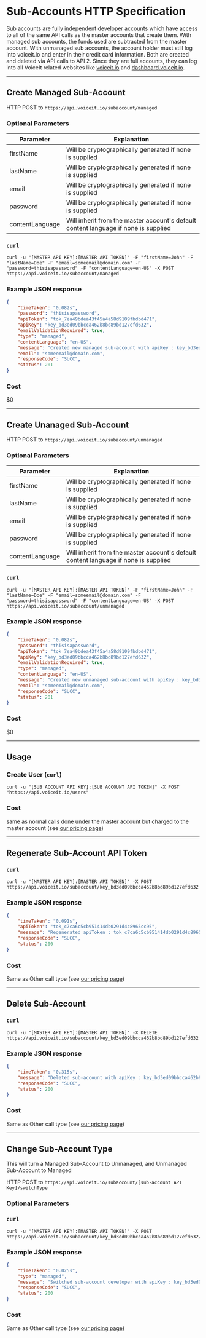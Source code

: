 # Sub-Accounts HTTP Specification

Sub accounts are fully independent developer accounts which have access to all of the same API calls as the master accounts that create them.
With managed sub accounts, the funds used are subtracted from the master account. With unmanaged sub accounts, the account holder must still log into voiceit.io and enter in their credit card information.
Both are created and deleted via API calls to API 2.
Since they are full accounts, they can log into all VoiceIt related websites like [voiceit.io](voiceit.io) and [dashboard.voiceit.io](dashboard.voiceit.io).

---

## Create Managed Sub-Account

HTTP POST to `https://api.voiceit.io/subaccount/managed`

### Optional Parameters

| Parameter | Explanation |
| -- | -- |
| firstName | Will be cryptographically generated if none is supplied |
| lastName | Will be cryptographically generated if none is supplied |
| email | Will be cryptographically generated if none is supplied |
| password | Will be cryptographically generated if none is supplied |
| contentLanguage | Will inherit from the master account's default content language if none is supplied |

### `curl`

```
curl -u "[MASTER API KEY]:[MASTER API TOKEN]" -F "firstName=John" -F "lastName=Doe" -F "email=someemail@domain.com" -F "password=thisisapassword" -F "contentLanguage=en-US" -X POST https://api.voiceit.io/subaccount/managed
```

### Example JSON response
```json
{
	"timeTaken": "0.082s",
	"password": "thisisapassword",
	"apiToken": "tok_7ea49bdea43f45a4a58d9109fbdbd471",
	"apiKey": "key_bd3ed09bbcca462b8bd89bd127efd632",
	"emailValidationRequired": true,
	"type": "managed",
	"contentLanguage": "en-US",
	"message": "Created new managed sub-account with apiKey : key_bd3ed09bbcca462b8bd89bd127efd632",
	"email": "someemail@domain.com",
	"responseCode": "SUCC",
	"status": 201
}
```

### Cost
$0

---

## Create Unanaged Sub-Account

HTTP POST to `https://api.voiceit.io/subaccount/unmanaged`

### Optional Parameters

| Parameter | Explanation |
| -- | -- |
| firstName | Will be cryptographically generated if none is supplied |
| lastName | Will be cryptographically generated if none is supplied |
| email | Will be cryptographically generated if none is supplied |
| password | Will be cryptographically generated if none is supplied |
| contentLanguage | Will inherit from the master account's default content language if none is supplied |

### `curl`

```
curl -u "[MASTER API KEY]:[MASTER API TOKEN]" -F "firstName=John" -F "lastName=Doe" -F "email=someemail@domain.com" -F "password=thisisapassword" -F "contentLanguage=en-US" -X POST https://api.voiceit.io/subaccount/unmanaged
```

### Example JSON response
```json
{
	"timeTaken": "0.082s",
	"password": "thisisapassword",
	"apiToken": "tok_7ea49bdea43f45a4a58d9109fbdbd471",
	"apiKey": "key_bd3ed09bbcca462b8bd89bd127efd632",
	"emailValidationRequired": true,
	"type": "managed",
	"contentLanguage": "en-US",
	"message": "Created new unmanaged sub-account with apiKey : key_bd3ed09bbcca462b8bd89bd127efd632",
	"email": "someemail@domain.com",
	"responseCode": "SUCC",
	"status": 201
}
```

### Cost
$0

---

## Usage

### Create User (`curl`)

```
curl -u "[SUB ACCOUNT API KEY]:[SUB ACCOUNT API TOKEN]" -X POST "https://api.voiceit.io/users"
```

### Cost
same as normal calls done under the master account but charged to the master account (see [our pricing page](https://voiceit.io/pricing))

---

## Regenerate Sub-Account API Token

### `curl`

```
curl -u "[MASTER API KEY]:[MASTER API TOKEN]" -X POST https://api.voiceit.io/subaccount/key_bd3ed09bbcca462b8bd89bd127efd632
```

### Example JSON response

```json
{
	"timeTaken": "0.091s",
	"apiToken": "tok_c7ca6c5cb951414db0291d4c8965cc95",
	"message": "Regenerated apiToken : tok_c7ca6c5cb951414db0291d4c8965cc95 for sub-account with apiKey : key_bd3ed09bbcca462b8bd89bd127efd632",
	"responseCode": "SUCC",
	"status": 200
}
```

### Cost
Same as Other call type (see [our pricing page](https://voiceit.io/pricing))

---

## Delete Sub-Account

### `curl`

```
curl -u "[MASTER API KEY]:[MASTER API TOKEN]" -X DELETE https://api.voiceit.io/subaccount/key_bd3ed09bbcca462b8bd89bd127efd632
```

### Example JSON response
```json
{
	"timeTaken": "0.315s",
	"message": "Deleted sub-account with apiKey : key_bd3ed09bbcca462b8bd89bd127efd632",
	"responseCode": "SUCC",
	"status": 200
}
```

### Cost
Same as Other call type (see [our pricing page](https://voiceit.io/pricing))

---

## Change Sub-Account Type

This will turn a Managed Sub-Account to Unmanaged, and Unmanaged Sub-Account to Managed

HTTP POST to `https://api.voiceit.io/subaccount/[sub-account API Key]/switchType`

### Optional Parameters

### `curl`

```
curl -u "[MASTER API KEY]:[MASTER API TOKEN]" -X POST https://api.voiceit.io/subaccount/key_bd3ed09bbcca462b8bd89bd127efd632/switchType
```

### Example JSON response
```json
{
	"timeTaken": "0.025s",
	"type": "managed",
	"message": "Switched sub-account developer with apiKey : key_bd3ed09bbcca462b8bd89bd127efd632 to managed",
	"responseCode": "SUCC",
	"status": 200
}
```

### Cost
Same as Other call type (see [our pricing page](https://voiceit.io/pricing))
